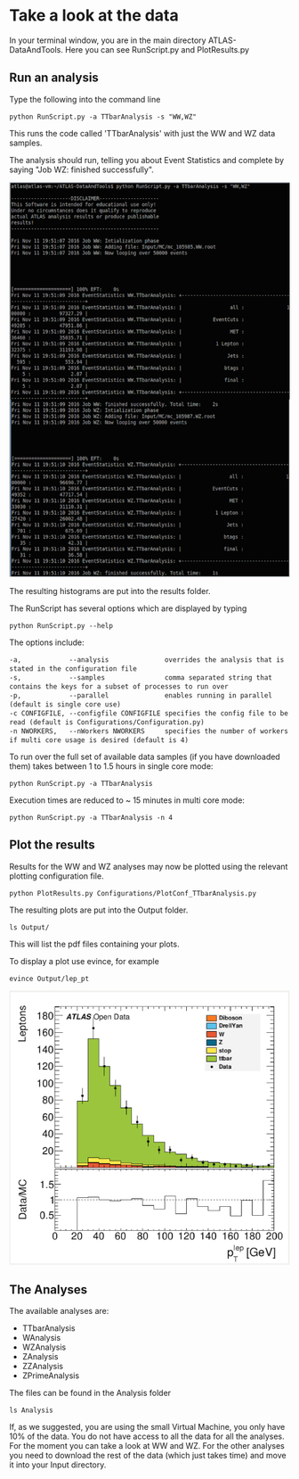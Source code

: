 # Take a look at the data

In your terminal window, you are in the main directory ATLAS-DataAndTools.  Here you can see RunScript.py and PlotResults.py


## Run an analysis

Type the following into the command line

    python RunScript.py -a TTbarAnalysis -s "WW,WZ"

This runs the code called 'TTbarAnalysis' with just the WW and WZ data samples.

The analysis should run, telling you about Event Statistics and complete by saying "Job WZ: finished successfully".


![](Output/RunScriptWWWZ.png)


The resulting histograms are put into the results folder.


The RunScript has several options which are displayed by typing

    python RunScript.py --help

The options include:

    -a,            --analysis              overrides the analysis that is stated in the configuration file
    -s,            --samples               comma separated string that contains the keys for a subset of processes to run over
    -p,            --parallel              enables running in parallel (default is single core use)
    -c CONFIGFILE, --configfile CONFIGFILE specifies the config file to be read (default is Configurations/Configuration.py)
    -n NWORKERS,   --nWorkers NWORKERS     specifies the number of workers if multi core usage is desired (default is 4)

To run over the full set of available data samples (if you have downloaded them) takes between 1 to 1.5 hours in single core mode:

    python RunScript.py -a TTbarAnalysis

Execution times are reduced to ~ 15 minutes in multi core mode:

    python RunScript.py -a TTbarAnalysis -n 4


## Plot the results

Results for the WW and WZ analyses may now be plotted using the relevant plotting configuration file. 

    python PlotResults.py Configurations/PlotConf_TTbarAnalysis.py

The resulting plots are put into the Output folder.

    ls Output/
    
This will list the pdf files containing your plots.    

To display a plot use evince, for example

    evince Output/lep_pt
    
    
![](Output/lepPT.png)

## The Analyses

The available analyses are:
  * TTbarAnalysis
  * WAnalysis
  * WZAnalysis
  * ZAnalysis
  * ZZAnalysis
  * ZPrimeAnalysis

The files can be found in the Analysis folder

    ls Analysis


If, as we suggested, you are using the small Virtual Machine, you only have 10% of the data.  You do not have access to all the data for all the analyses.  For the moment you can take a look at WW and WZ.  For the other analyses you need to download the rest of the data (which just takes time) and move it into your Input directory.


